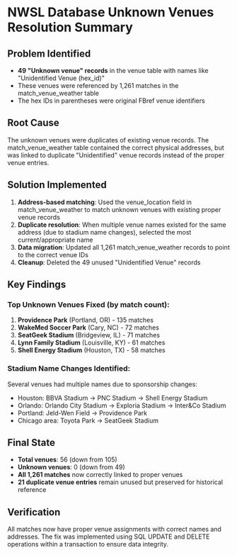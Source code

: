 # NWSL Database Unknown Venues Resolution Summary

## Problem Identified
- **49 "Unknown venue" records** in the venue table with names like "Unidentified Venue (hex_id)"
- These venues were referenced by 1,261 matches in the match_venue_weather table
- The hex IDs in parentheses were original FBref venue identifiers

## Root Cause
The unknown venues were duplicates of existing venue records. The match_venue_weather table contained the correct physical addresses, but was linked to duplicate "Unidentified" venue records instead of the proper venue entries.

## Solution Implemented
1. **Address-based matching**: Used the venue_location field in match_venue_weather to match unknown venues with existing proper venue records
2. **Duplicate resolution**: When multiple venue names existed for the same address (due to stadium name changes), selected the most current/appropriate name
3. **Data migration**: Updated all 1,261 match_venue_weather records to point to the correct venue IDs
4. **Cleanup**: Deleted the 49 unused "Unidentified Venue" records

## Key Findings

### Top Unknown Venues Fixed (by match count):
1. **Providence Park** (Portland, OR) - 135 matches
2. **WakeMed Soccer Park** (Cary, NC) - 72 matches  
3. **SeatGeek Stadium** (Bridgeview, IL) - 71 matches
4. **Lynn Family Stadium** (Louisville, KY) - 61 matches
5. **Shell Energy Stadium** (Houston, TX) - 58 matches

### Stadium Name Changes Identified:
Several venues had multiple names due to sponsorship changes:
- Houston: BBVA Stadium → PNC Stadium → Shell Energy Stadium
- Orlando: Orlando City Stadium → Exploria Stadium → Inter&Co Stadium
- Portland: Jeld-Wen Field → Providence Park
- Chicago area: Toyota Park → SeatGeek Stadium

## Final State
- **Total venues**: 56 (down from 105)
- **Unknown venues**: 0 (down from 49)
- **All 1,261 matches** now correctly linked to proper venues
- **21 duplicate venue entries** remain unused but preserved for historical reference

## Verification
All matches now have proper venue assignments with correct names and addresses. The fix was implemented using SQL UPDATE and DELETE operations within a transaction to ensure data integrity.